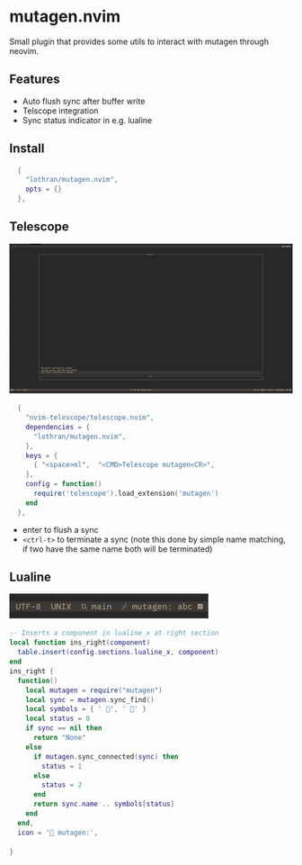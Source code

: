 # mutagen.nvim
Small plugin that provides some utils to interact with mutagen through neovim.
## Features
- Auto flush sync after buffer write
- Telscope integration
- Sync status indicator in e.g. lualine
## Install
```lua
  {
    "lothran/mutagen.nvim",
    opts = {}
  },
```
## Telescope
![alt text](./imgs/telescope.png)

```lua
  {
    "nvim-telescope/telescope.nvim",
    dependencies = {
      "lothran/mutagen.nvim",
    },
    keys = {
      { "<space>ml",  "<CMD>Telescope mutagen<CR>",                               mode = { "n", "v" } },
    },
    config = function()
      require('telescope').load_extension('mutagen')
    end
  },
```
- enter to flush a sync
- `<ctrl-t>` to terminate a sync (note this done by simple name matching, if two have the same name both will be terminated)

## Lualine
![alt text](./imgs/lualine.png)
```lua
-- Inserts a component in lualine_x at right section
local function ins_right(component)
  table.insert(config.sections.lualine_x, component)
end
ins_right {
  function()
    local mutagen = require("mutagen")
    local sync = mutagen.sync_find()
    local symbols = { ' ', ' ' }
    local status = 0
    if sync == nil then
      return "None"
    else
      if mutagen.sync_connected(sync) then
        status = 1
      else
        status = 2
      end
      return sync.name .. symbols[status]
    end
  end,
  icon = ' mutagen:',

}
```
